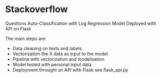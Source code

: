 # Stackoverflow
Questions Auto-Classification with Log Regression Model Deployed with API on Flask


The main steps are:
- Data cleaning on texts and labels
- Vectorization the X data as input to the model
- Pipeline with vectorization and modelisation 
- Model tested with personal input data 
- Deployment throught an API with Flask see.flask_api.py
